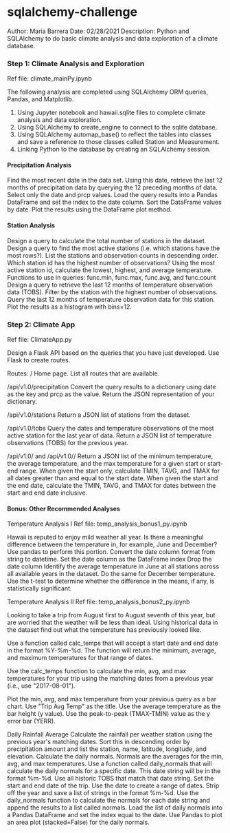 # sqlalchemy-challenge

Author: Maria Barrera
Date: 02/28/2021
Description:  Python and SQLAlchemy to do basic climate analysis and data exploration of a climate database.

### Step 1:  Climate Analysis and Exploration

Ref file:  climate_mainPy.ipynb

The following analysis are completed using SQLAlchemy ORM queries, Pandas, and Matplotlib.
1) Using Jupyter notebook and hawaii.sqlite files to complete climate analysis and data exploration.
2) Using SQLAlchemy to create_engine to connect to the sqlite database.
3) Using SQLAlchemy automap_base() to reflect the tables into classes and save a reference to those classes called Station and Measurement.
4) Linking Python to the database by creating an SQLAlchemy session.

#### Precipitation Analysis

Find the most recent date in the data set.
Using this date, retrieve the last 12 months of precipitation data by querying the 12 preceding months of data. 
Select only the date and prcp values.
Load the query results into a Pandas DataFrame and set the index to the date column.
Sort the DataFrame values by date.
Plot the results using the DataFrame plot method.

#### Station Analysis
Design a query to calculate the total number of stations in the dataset.
Design a query to find the most active stations (i.e. which stations have the most rows?).
List the stations and observation counts in descending order.
Which station id has the highest number of observations?
Using the most active station id, calculate the lowest, highest, and average temperature.
    Functions to use in queries: func.min, func.max, func.avg, and func.count 
Design a query to retrieve the last 12 months of temperature observation data (TOBS).
Filter by the station with the highest number of observations.
Query the last 12 months of temperature observation data for this station.
Plot the results as a histogram with bins=12.


### Step 2:  Climate App

Ref file:  ClimateApp.py

Design a Flask API based on the queries that you have just developed.
Use Flask to create routes.

Routes:
/
Home page.
List all routes that are available.

/api/v1.0/precipitation
Convert the query results to a dictionary using date as the key and prcp as the value.
Return the JSON representation of your dictionary.

/api/v1.0/stations
Return a JSON list of stations from the dataset.

/api/v1.0/tobs
Query the dates and temperature observations of the most active station for the last year of data.
Return a JSON list of temperature observations (TOBS) for the previous year.

/api/v1.0/<start> and /api/v1.0/<start>/<end>
Return a JSON list of the minimum temperature, the average temperature, and the max temperature for a given start or start-end range.
When given the start only, calculate TMIN, TAVG, and TMAX for all dates greater than and equal to the start date.
When given the start and the end date, calculate the TMIN, TAVG, and TMAX for dates between the start and end date inclusive.

#### Bonus: Other Recommended Analyses

Temperature Analysis I
Ref file:  temp_analysis_bonus1_py.ipynb
    
Hawaii is reputed to enjoy mild weather all year. Is there a meaningful difference between the temperature in, for example, June and December?
Use pandas to perform this portion.
Convert the date column format from string to datetime.
Set the date column as the DataFrame index
Drop the date column
Identify the average temperature in June at all stations across all available years in the dataset. Do the same for December temperature.
Use the t-test to determine whether the difference in the means, if any, is statistically significant. 


Temperature Analysis II
Ref file:  temp_analysis_bonus2_py.ipynb

Looking to take a trip from August first to August seventh of this year, but are worried that the weather will be less than ideal. 
Using historical data in the dataset find out what the temperature has previously looked like.

Use a function called calc_temps that will accept a start date and end date in the format %Y-%m-%d. The function will return the minimum, average, and maximum temperatures for that range of dates.

Use the calc_temps function to calculate the min, avg, and max temperatures for your trip using the matching dates from a previous year (i.e., use "2017-08-01").

Plot the min, avg, and max temperature from your previous query as a bar chart.
Use "Trip Avg Temp" as the title.
Use the average temperature as the bar height (y value).
Use the peak-to-peak (TMAX-TMIN) value as the y error bar (YERR).

Daily Rainfall Average
Calculate the rainfall per weather station using the previous year's matching dates.
Sort this in descending order by precipitation amount and list the station, name, latitude, longitude, and elevation.
Calculate the daily normals. Normals are the averages for the min, avg, and max temperatures. 
Use a function called daily_normals that will calculate the daily normals for a specific date. This date string will be in the format %m-%d. Use all historic TOBS that match that date string.
Set the start and end date of the trip.
Use the date to create a range of dates.
Strip off the year and save a list of strings in the format %m-%d.
Use the daily_normals function to calculate the normals for each date string and append the results to a list called normals.
Load the list of daily normals into a Pandas DataFrame and set the index equal to the date.
Use Pandas to plot an area plot (stacked=False) for the daily normals.
    